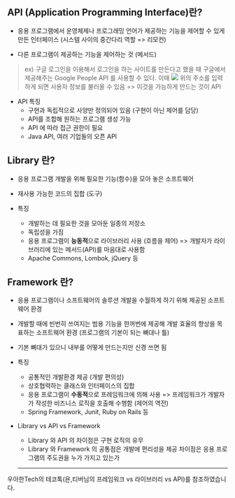 ## API (Application Programming Interface)란?
- 응용 프로그램에서 운영체제나 프로그래밍 언어가 제공하는 기능을 제어할 수 있게 만든 인터페이스 (시스템 사이의 중간다리 역할 => 리모컨)

- 다른 프로그램이 제공하는 기능을 제어하는 것 (메서드)

> ex)
구글 로그인을 이용해서 로그인을 하는 사이트를 만든다고 했을 때
구글에서 제공해주는 Google People API 를 사용할 수 있다.
이때 ![](https://velog.velcdn.com/images/supway/post/73de5a91-0b17-4d41-91f6-982661b363c4/image.png)
위의 주소를 입력하게 되면 사용자 정보를 불러올 수 있음
=> 이것을 가능하게 만드는 것이 API

- API 특징
  - 구현과 독립적으로 사양만 정의되어 있음 (구현이 아닌 제어를 담당)
  - API를 조합해 원하는 프로그램 생성 가능
  - API 에 따라 접근 권한이 필요
  - Java API, 여러 기업들의 오픈 API
 
 
## Library 란?
- 응용 프로그램 개발을 위해 필요한 기능(함수)을 모아 놓은 소프트웨어

- 재사용 가능한 코드의 집합 (도구)

- 특징
  - 개발하는 데 필요한 것을 모아둔 일종의 저장소
  - 독립성을 가짐
  - 응용 프로그램이 **능동적**으로 라이브러리 사용 (흐름을 제어)
  => 개발자가 라이브러리에 있는 메서드(API)를 마음대로 사용함
  - Apache Commons, Lombok, jQuery 등
  
## Framework 란?
- 응용 프로그램이나 소프트웨어의 솔루션 개발을 수월하게 하기 위해 제공된 소프트웨어 환경

- 개발할 때에 빈번히 쓰여지는 범용 기능을 한꺼번에 제공해 개발 효율의 향상을 목표하는 소프트웨어 환경 (프로그램의 기본이 되는 뼈대나 틀)

- 기본 뼈대가 있으니 내부를 어떻게 만드는지만 신경 쓰면 됨

- 특징
  - 공통적인 개발환경 제공 (개발 편의성) 
  - 상호협력하는 클래스와 인터페이스의 집합
  - 응용 프로그램이 **수동적**으로 프레임워크에 의해 사용
  => 프레임워크가 개발자가 작성한 비즈니스 로직을 호출해 수행함
  (제어의 역전)
  - Spring Framework, Junit, Ruby on Rails 등
  
- Library vs API vs Framework  
  - Library 와 API 의 차이점은 구현 로직의 유무
  - Library 와 Framework 의 공통점은 개발에 편리성을 제공 
  차이점은 응용 프로그램의 주도권을 누가 가지고 있는가 
  
   ------------------------------------------------------------
우아한Tech의 테코톡(욘,티버님의 프레임워크 vs 라이브러리 vs API)를 참조하였습니다.
